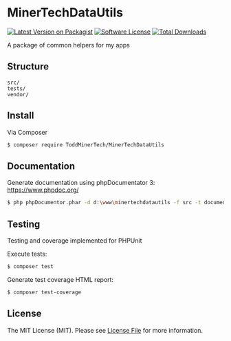 # MinerTechDataUtils

[![Latest Version on Packagist][ico-version]][link-packagist]
[![Software License][ico-license]](LICENSE.md)
[![Total Downloads][ico-downloads]][link-downloads]

A package of common helpers for my apps

## Structure

```
src/
tests/
vendor/
```

## Install

Via Composer

``` bash
$ composer require ToddMinerTech/MinerTechDataUtils
```

## Documentation
Generate documentation using phpDocumentator 3: https://www.phpdoc.org/

``` bash
$ php phpDocumentor.phar -d d:\www\minertechdatautils -f src -t documentation
```

## Testing
Testing and coverage implemented for PHPUnit

Execute tests:
``` bash
$ composer test
```

Generate test coverage HTML report:
``` bash
$ composer test-coverage
```

## License

The MIT License (MIT). Please see [License File](LICENSE.md) for more information.

[ico-version]: https://img.shields.io/packagist/v/ToddMinerTech/MinerTechDataUtils.svg?style=flat-square
[ico-license]: https://img.shields.io/badge/license-MIT-brightgreen.svg?style=flat-square
[ico-downloads]: https://img.shields.io/packagist/dt/ToddMinerTech/MinerTechDataUtils.svg?style=flat-square

[link-packagist]: https://packagist.org/packages/ToddMinerTech/MinerTechDataUtils
[link-downloads]: https://packagist.org/packages/ToddMinerTech/MinerTechDataUtils
[link-author]: https://github.com/ToddMinerTech
[link-contributors]: ../../contributors
